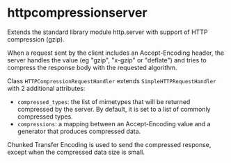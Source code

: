 # httpcompressionserver
Extends the standard library module http.server with support of HTTP
compression (gzip).

When a request sent by the client includes an Accept-Encoding header, the
server handles the value (eg "gzip", "x-gzip" or "deflate") and tries to
compress the response body with the requested algorithm.

Class `HTTPCompressionRequestHandler` extends `SimpleHTTPRequestHandler` with
2 additional attributes:

- `compressed_types`: the list of mimetypes that will be returned compressed by
  the server. By default, it is set to a list of commonly compressed types.
- `compressions`: a mapping between an Accept-Encoding value and a generator
  that produces compressed data.

Chunked Transfer Encoding is used to send the compressed response, except when
the compressed data size is small.

